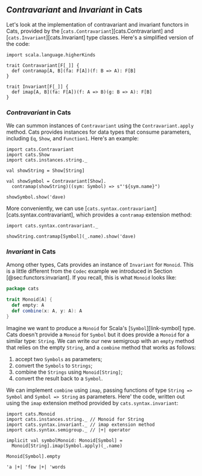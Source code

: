 ## *Contravariant* and *Invariant* in Cats

Let's look at the implementation of
contravariant and invariant functors in Cats,
provided by the [`cats.Contravariant`][cats.Contravariant]
and [`cats.Invariant`][cats.Invariant] type classes.
Here's a simplified version of the code:

```tut:book:invisible
import scala.language.higherKinds
```

```tut:book:silent
trait Contravariant[F[_]] {
  def contramap[A, B](fa: F[A])(f: B => A): F[B]
}

trait Invariant[F[_]] {
  def imap[A, B](fa: F[A])(f: A => B)(g: B => A): F[B]
}
```

### *Contravariant* in Cats

We can summon instances of `Contravariant`
using the `Contravariant.apply` method.
Cats provides instances for data types that consume parameters,
including `Eq`, `Show`, and `Function1`.
Here's an example:

```tut:book:silent:reset
import cats.Contravariant
import cats.Show
import cats.instances.string._

val showString = Show[String]

val showSymbol = Contravariant[Show].
  contramap(showString)((sym: Symbol) => s"'${sym.name}")
```

```tut:book
showSymbol.show('dave)
```

More conveniently, we can use
[`cats.syntax.contravariant`][cats.syntax.contravariant],
which provides a `contramap` extension method:

```tut:book:silent
import cats.syntax.contravariant._
```

```tut:book
showString.contramap[Symbol](_.name).show('dave)
```

### *Invariant* in Cats

Among other types,
Cats provides an instance of `Invariant` for `Monoid`.
This is a little different from the `Codec`
example we introduced in Section [@sec:functors:invariant].
If you recall, this is what `Monoid` looks like:

```scala
package cats

trait Monoid[A] {
  def empty: A
  def combine(x: A, y: A): A
}
```

Imagine we want to produce a `Monoid`
for Scala's [`Symbol`][link-symbol] type.
Cats doesn't provide a `Monoid` for `Symbol`
but it does provide a `Monoid` for a similar type: `String`.
We can write our new semigroup with
an `empty` method that relies on the empty `String`,
and a `combine` method that works as follows:

1. accept two `Symbols` as parameters;
2. convert the `Symbols` to `Strings`;
3. combine the `Strings` using `Monoid[String]`;
4. convert the result back to a `Symbol`.

We can implement `combine` using `imap`,
passing functions of type `String => Symbol`
and `Symbol => String` as parameters.
Here' the code, written out using
the `imap` extension method
provided by `cats.syntax.invariant`:

```tut:book:silent
import cats.Monoid
import cats.instances.string._ // Monoid for String
import cats.syntax.invariant._ // imap extension method
import cats.syntax.semigroup._ // |+| operator

implicit val symbolMonoid: Monoid[Symbol] =
  Monoid[String].imap(Symbol.apply)(_.name)
```

```tut:book
Monoid[Symbol].empty

'a |+| 'few |+| 'words
```

